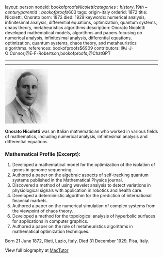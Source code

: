 layout: person
nodeid: bookofproofs$Nicoletti
categories: history,19th-century
parentid: bookofproofs$603
tags: origin-italy
orderid: 1872
title: Nicoletti, Onorato
born: 1872
died: 1929
keywords: numerical analysis, infinitesimal analysis, differential equations, optimization, quantum systems, chaos theory, metaheuristics algorithms
description: Onorato Nicoletti developed mathematical models, algorithms and papers focusing on numerical analysis, infinitesimal analysis, differential equations, optimization, quantum systems, chaos theory, and metaheuristics algorithms.
references: bookofproofs$6909
contributors: @J-J-O'Connor,@E-F-Robertson,bookofproofs,@ChatGPT

---



---

![Nicoletti.jpg](https://github.com/bookofproofs/bookofproofs.github.io/blob/main/_sources/_assets/images/portraits/Nicoletti.jpg?raw=true)

**Onorato Nicoletti**  was an Italian mathematician who worked in various fields of mathematics, including numerical analysis, infinitesimal analysis and differential equations.

### Mathematical Profile (Excerpt):
1. Developed a mathematical model for the optimization of the isolation of genes in genome sequencing.
2. Authored a paper on the algebraic aspects of self-tracking quantum systems published in the Mathematical Physics journal.
3. Discovered a method of using wavelet analysis to detect variations in physiological signals with application in robotics and health care.
4. Developed a deterministic algorithm for the prediction of international financial markets.
5. Authored a paper on the numerical simulation of complex systems from the viewpoint of chaos theory.
6. Developed a method for the topological analysis of hyperbolic surfaces for applications in computer graphics.
7. Authored a paper on the role of metaheuristics algorithms in mathematical optimization techniques.

Born 21 June 1872, Rieti, Lazio, Italy. Died 31 December 1929, Pisa, Italy.

View full biography at [MacTutor](https://mathshistory.st-andrews.ac.uk/Biographies/Nicoletti/)
